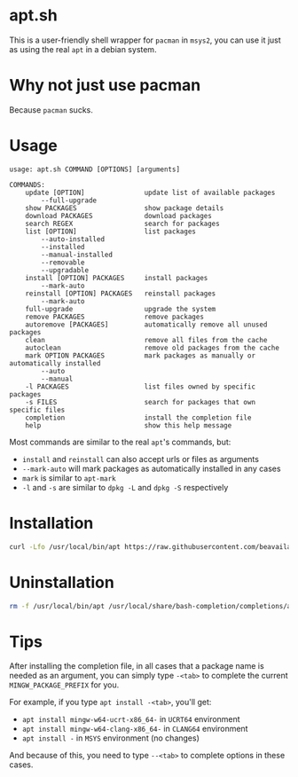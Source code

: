 # apt.sh
This is a user-friendly shell wrapper for `pacman` in `msys2`, you can use it just as using the real `apt` in a debian system.

# Why not just use pacman
Because `pacman` sucks.

# Usage
```
usage: apt.sh COMMAND [OPTIONS] [arguments]

COMMANDS:
    update [OPTION]               update list of available packages
        --full-upgrade
    show PACKAGES                 show package details
    download PACKAGES             download packages
    search REGEX                  search for packages
    list [OPTION]                 list packages
        --auto-installed
        --installed
        --manual-installed
        --removable
        --upgradable
    install [OPTION] PACKAGES     install packages
        --mark-auto
    reinstall [OPTION] PACKAGES   reinstall packages
        --mark-auto
    full-upgrade                  upgrade the system
    remove PACKAGES               remove packages
    autoremove [PACKAGES]         automatically remove all unused packages
    clean                         remove all files from the cache
    autoclean                     remove old packages from the cache
    mark OPTION PACKAGES          mark packages as manually or automatically installed
        --auto
        --manual
    -l PACKAGES                   list files owned by specific packages
    -s FILES                      search for packages that own specific files
    completion                    install the completion file
    help                          show this help message
```
Most commands are similar to the real `apt`'s commands, but:
- `install` and `reinstall` can also accept urls or files as arguments
- `--mark-auto` will mark packages as automatically installed in any cases
- `mark` is similar to `apt-mark`
- `-l` and `-s` are similar to `dpkg -L` and `dpkg -S` respectively

# Installation
```bash
curl -Lfo /usr/local/bin/apt https://raw.githubusercontent.com/beavailable/apt.sh/main/apt.sh
```

# Uninstallation
```bash
rm -f /usr/local/bin/apt /usr/local/share/bash-completion/completions/apt
```

# Tips
After installing the completion file, in all cases that a package name is needed as an argument, you can simply type `-<tab>` to complete the current `MINGW_PACKAGE_PREFIX` for you.

For example, if you type `apt install -<tab>`, you'll get:
- `apt install mingw-w64-ucrt-x86_64-` in `UCRT64` environment
- `apt install mingw-w64-clang-x86_64-` in `CLANG64` environment
- `apt install -` in `MSYS` environment (no changes)

And because of this, you need to type `--<tab>` to complete options in these cases.
